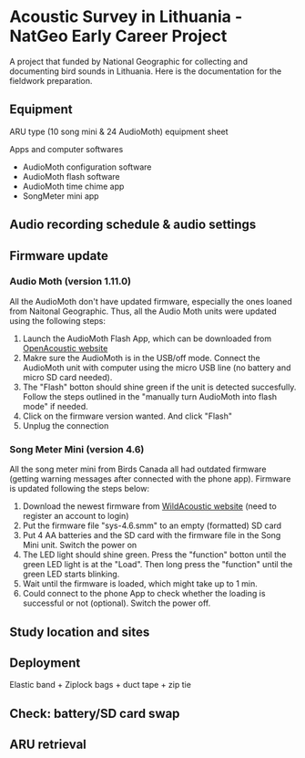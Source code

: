 # Acoustic Survey in Lithuania - NatGeo Early Career Project
A project that funded by National Geographic for collecting and documenting bird sounds in Lithuania. Here is the documentation for the fieldwork preparation.


## Equipment

ARU type (10 song mini & 24 AudioMoth)
equipment sheet

Apps and computer softwares
- AudioMoth configuration software
- AudioMoth flash software
- AudioMoth time chime app
- SongMeter mini app


## Audio recording schedule & audio settings



## Firmware update

### Audio Moth (version 1.11.0)
All the AudioMoth don't have updated firmware, especially the ones loaned from Naitonal Geographic. Thus, all the Audio Moth units were updated using the following steps: 

1. Launch the AudioMoth Flash App, which can be downloaded from [OpenAcoustic website](https://www.openacousticdevices.info/applications)
2. Makre sure the AudioMoth is in the USB/off mode. Connect the AudioMoth unit with computer using the micro USB line (no battery and micro SD card needed). 
3. The "Flash" botton should shine green if the unit is detected succesfully. Follow the steps outlined in the "manually turn AudioMoth into flash mode" if needed.
4. Click on the firmware version wanted. And click "Flash"
5. Unplug the connection


### Song Meter Mini (version 4.6)
All the song meter mini from Birds Canada all had outdated firmware (getting warning messages after connected with the phone app). Firmware is updated following the steps below: 

1. Download the newest firmware from [WildAcoustic website](https://www.wildlifeacoustics.com/account/downloads) (need to register an account to login)
2. Put the firmware file "sys-4.6.smm" to an empty (formatted) SD card
3. Put 4 AA batteries and the SD card with the firmware file in the Song Mini unit. Switch the power on
4. The LED light should shine green. Press the "function" botton until the green LED light is at the "Load". Then long press the "function" until the green LED starts blinking. 
5. Wait until the firmware is loaded, which might take up to 1 min. 
6. Could connect to the phone App to check whether the loading is successful or not (optional). Switch the power off. 



## Study location and sites


## Deployment

Elastic band + Ziplock bags + duct tape + zip tie



## Check: battery/SD card swap


## ARU retrieval 

